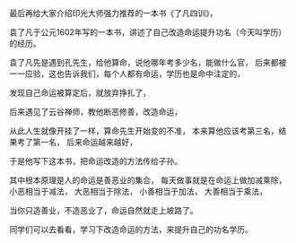 最后再给大家介绍印光大师强力推荐的一本书《了凡四训》，

袁了凡于公元1602年写的一本书，讲述了自己改造命运提升功名（今天叫学历）的经历。

袁了凡先是遇到孔先生，给他算命，说他哪年考多少名，能做什么官，
后来都被一一应验，这也告诉我们，每个人都有命运，学历也是命中注定的，

发现自己命运被算定后，就放弃挣扎了，

后来遇见了云谷禅师，教他断恶修善，改造命运，

从此人生就像开挂了一样，算命先生开始变的不准，
本来算他应该考第三名，结果考了第一名，
后来命运越来越好，

于是他写下这本书，把命运改造的方法传给子孙。

其中根本原理是人的命运是善恶业的集合，
每天做事就是在命运上做加减乘除，
小恶相当于减法，
大恶相当于除法，
小善相当于加法，
大善相当于乘法，

当你只造善业，不造恶业了，命运自然就走上坡路了。

同学们可以去看看，学习下改造命运的方法，来提升自己的功名学历。

